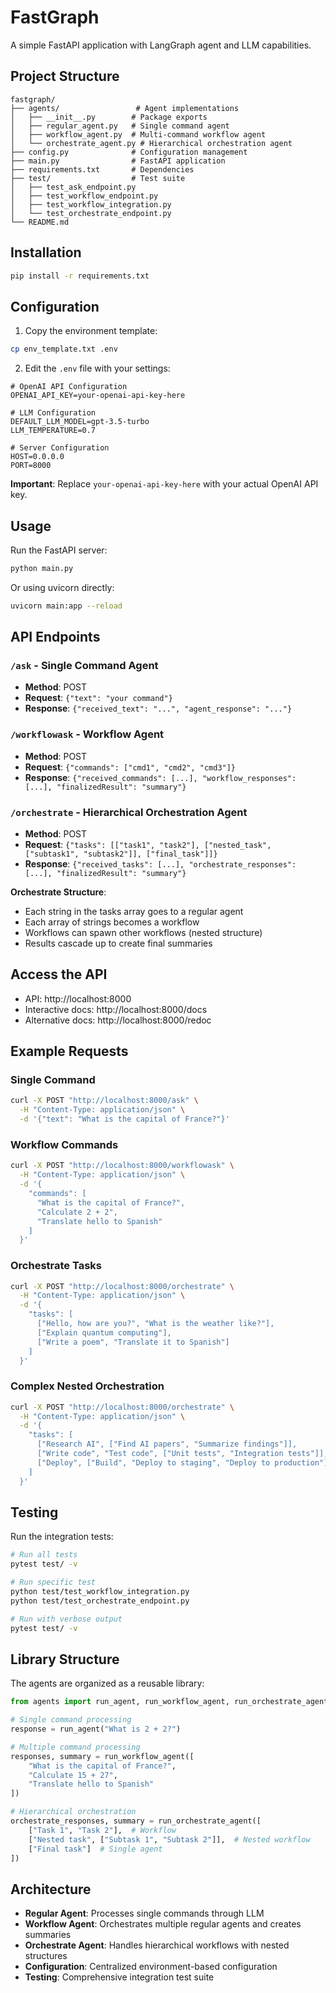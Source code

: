# FastGraph

A simple FastAPI application with LangGraph agent and LLM capabilities.

## Project Structure

```
fastgraph/
├── agents/                 # Agent implementations
│   ├── __init__.py        # Package exports
│   ├── regular_agent.py   # Single command agent
│   ├── workflow_agent.py  # Multi-command workflow agent
│   └── orchestrate_agent.py # Hierarchical orchestration agent
├── config.py              # Configuration management
├── main.py                # FastAPI application
├── requirements.txt       # Dependencies
├── test/                  # Test suite
│   ├── test_ask_endpoint.py
│   ├── test_workflow_endpoint.py
│   ├── test_workflow_integration.py
│   └── test_orchestrate_endpoint.py
└── README.md
```

## Installation

```bash
pip install -r requirements.txt
```

## Configuration

1. Copy the environment template:
```bash
cp env_template.txt .env
```

2. Edit the `.env` file with your settings:
```env
# OpenAI API Configuration
OPENAI_API_KEY=your-openai-api-key-here

# LLM Configuration
DEFAULT_LLM_MODEL=gpt-3.5-turbo
LLM_TEMPERATURE=0.7

# Server Configuration
HOST=0.0.0.0
PORT=8000
```

**Important**: Replace `your-openai-api-key-here` with your actual OpenAI API key.

## Usage

Run the FastAPI server:

```bash
python main.py
```

Or using uvicorn directly:

```bash
uvicorn main:app --reload
```

## API Endpoints

### `/ask` - Single Command Agent
- **Method**: POST
- **Request**: `{"text": "your command"}`
- **Response**: `{"received_text": "...", "agent_response": "..."}`

### `/workflowask` - Workflow Agent
- **Method**: POST
- **Request**: `{"commands": ["cmd1", "cmd2", "cmd3"]}`
- **Response**: `{"received_commands": [...], "workflow_responses": [...], "finalizedResult": "summary"}`

### `/orchestrate` - Hierarchical Orchestration Agent
- **Method**: POST
- **Request**: `{"tasks": [["task1", "task2"], ["nested_task", ["subtask1", "subtask2"]], ["final_task"]]}`
- **Response**: `{"received_tasks": [...], "orchestrate_responses": [...], "finalizedResult": "summary"}`

**Orchestrate Structure**:
- Each string in the tasks array goes to a regular agent
- Each array of strings becomes a workflow
- Workflows can spawn other workflows (nested structure)
- Results cascade up to create final summaries

## Access the API

- API: http://localhost:8000
- Interactive docs: http://localhost:8000/docs
- Alternative docs: http://localhost:8000/redoc

## Example Requests

### Single Command
```bash
curl -X POST "http://localhost:8000/ask" \
  -H "Content-Type: application/json" \
  -d '{"text": "What is the capital of France?"}'
```

### Workflow Commands
```bash
curl -X POST "http://localhost:8000/workflowask" \
  -H "Content-Type: application/json" \
  -d '{
    "commands": [
      "What is the capital of France?",
      "Calculate 2 + 2",
      "Translate hello to Spanish"
    ]
  }'
```

### Orchestrate Tasks
```bash
curl -X POST "http://localhost:8000/orchestrate" \
  -H "Content-Type: application/json" \
  -d '{
    "tasks": [
      ["Hello, how are you?", "What is the weather like?"],
      ["Explain quantum computing"],
      ["Write a poem", "Translate it to Spanish"]
    ]
  }'
```

### Complex Nested Orchestration
```bash
curl -X POST "http://localhost:8000/orchestrate" \
  -H "Content-Type: application/json" \
  -d '{
    "tasks": [
      ["Research AI", ["Find AI papers", "Summarize findings"]],
      ["Write code", "Test code", ["Unit tests", "Integration tests"]],
      ["Deploy", ["Build", "Deploy to staging", "Deploy to production"]]
    ]
  }'
```

## Testing

Run the integration tests:

```bash
# Run all tests
pytest test/ -v

# Run specific test
python test/test_workflow_integration.py
python test/test_orchestrate_endpoint.py

# Run with verbose output
pytest test/ -v
```

## Library Structure

The agents are organized as a reusable library:

```python
from agents import run_agent, run_workflow_agent, run_orchestrate_agent

# Single command processing
response = run_agent("What is 2 + 2?")

# Multiple command processing
responses, summary = run_workflow_agent([
    "What is the capital of France?",
    "Calculate 15 + 27",
    "Translate hello to Spanish"
])

# Hierarchical orchestration
orchestrate_responses, summary = run_orchestrate_agent([
    ["Task 1", "Task 2"],  # Workflow
    ["Nested task", ["Subtask 1", "Subtask 2"]],  # Nested workflow
    ["Final task"]  # Single agent
])
```

## Architecture

- **Regular Agent**: Processes single commands through LLM
- **Workflow Agent**: Orchestrates multiple regular agents and creates summaries
- **Orchestrate Agent**: Handles hierarchical workflows with nested structures
- **Configuration**: Centralized environment-based configuration
- **Testing**: Comprehensive integration test suite 